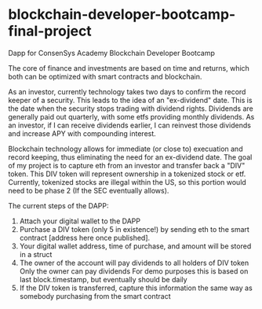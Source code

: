 # blockchain-developer-bootcamp-final-project
Dapp for ConsenSys Academy Blockchain Developer Bootcamp

The core of finance and investments are based on time and returns, which both can be optimized with smart contracts and blockchain.

As an investor, currently technology takes two days to confirm the record keeper of a security. This leads to the idea of an "ex-dividend" date. This is the date when the security stops trading with dividend rights. Dividends are generally paid out quarterly, with some etfs providing monthly dividends. As an investor, if I can receive dividends earlier, I can reinvest those dividends and increase APY with compounding interest.

Blockchain technology allows for immediate (or close to) execuation and record keeping, thus eliminating the need for an ex-dividend date. The goal of my project is to capture eth from an investor and transfer back a "DIV" token. This DIV token will represent ownership in a tokenized stock or etf. Currently, tokenized stocks are illegal within the US, so this portion would need to be phase 2 (If the SEC eventually allows).

The current steps of the DAPP:

1. Attach your digital wallet to the DAPP
2. Purchase a DIV token (only 5 in existence!) by sending eth to the smart contract [address here once published].
3. Your digital wallet address, time of purchase, and amount will be stored in a struct
4. The owner of the account will pay dividends to all holders of DIV token 
  Only the owner can pay dividends
  For demo purposes this is based on last block.timestamp, but eventually should be daily
5. If the DIV token is transferred, capture this information the same way as somebody purchasing from the smart contract





